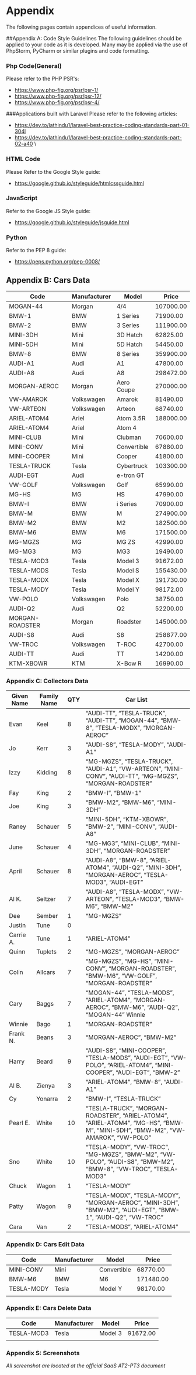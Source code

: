 # Appendix

The following pages contain appendices of useful information.

##Appendix A: Code Style Guidelines
The following guidelines should be applied to your code as it is developed. Many may be applied via the use of PhpStorm, PyCharm or similar plugins and code formatting.

### Php Code(General)
Please refer to the PHP PSR's:
* https://www.php-fig.org/psr/psr-1/ 
* https://www.php-fig.org/psr/psr-12/ 
* https://www.php-fig.org/psr/psr-4/ 

###Applications built with Laravel
Please refer to the following articles:
* https://dev.to/lathindu1/laravel-best-practice-coding-standards-part-01-304l 
* https://dev.to/lathindu1/laravel-best-practice-coding-standards-part-02-a40 \

### HTML Code
Please Refer to the Google Style guide: 
* https://google.github.io/styleguide/htmlcssguide.html 

### JavaScript
Refer to the Google JS Style guide:
* https://google.github.io/styleguide/jsguide.html

### Python
Refer to the PEP 8 guide: 
* https://peps.python.org/pep-0008/

## Appendix B: Cars Data

| Code            | Manufacturer | Model       | Price     |
|-----------------|--------------|-------------|-----------|
| MOGAN-44        | Morgan       | 4/4         | 107000.00 |
| BMW-1           | BMW          | 1 Series    | 71900.00  |
| BMW-2           | BMW          | 3 Series    | 111900.00 |
| MINI-3DH        | Mini         | 3D Hatch    | 62825.00  |
| MINI-5DH        | Mini         | 5D Hatch    | 54450.00  |
| BMW-8           | BMW          | 8 Series    | 359900.00 |
| AUDI-A1         | Audi         | A1          | 47800.00  |
| AUDI-A8         | Audi         | A8          | 298472.00 |
| MORGAN-AEROC    | Morgan       | Aero Coupe  | 270000.00 |
| VW-AMAROK       | Volkswagen   | Amarok      | 81490.00  |
| VW-ARTEON       | Volkswagen   | Arteon      | 68740.00  |
| ARIEL-ATOM4     | Ariel        | Atom 3.5R   | 188000.00 |
| ARIEL-ATOM4     | Ariel        | Atom 4      |           |
| MINI-CLUB       | Mini         | Clubman     | 70600.00  |
| MINI-CONV       | Mini         | Convertible | 67880.00  |
| MINI-COOPER     | Mini         | Cooper      | 41800.00  |  
| TESLA-TRUCK     | Tesla        | Cybertruck  | 103300.00 |
| AUDI-EGT        | Audi         | e-tron GT   |           |
| VW-GOLF         | Volkswagen   | Golf        | 65990.00  |
| MG-HS           | MG           | HS          | 47990.00  |
| BMW-I           | BMW          | i Series    | 70900.00  |
| BMW-M           | BMW          | M           | 274900.00 |
| BMW-M2          | BMW          | M2          | 182500.00 |
| BMW-M6          | BMW          | M6          | 171500.00 |
| MG-MGZS         | MG           | MG ZS       | 42990.00  |
| MG-MG3          | MG           | MG3         | 19490.00  |
| TESLA-MOD3      | Tesla        | Model 3     | 91672.00  |
| TESLA-MODS      | Tesla        | Model S     | 155430.00 |
| TESLA-MODX      | Tesla        | Model X     | 191730.00 |
| TESLA-MODY      | Tesla        | Model Y     | 98172.00  |
| VW-POLO         | Volkswagen   | Polo        | 38750.00  |
| AUDI-Q2         | Audi         | Q2          | 52200.00  |
| MORGAN-ROADSTER | Morgan       | Roadster    | 145000.00 |
| AUDI-S8         | Audi         | S8          | 258877.00 |
| VW-TROC         | Volkswagen   | T-ROC       | 42700.00  |
| AUDI-TT         | Audi         | TT          | 14200.00  |
| KTM-XBOWR       | KTM          | X-Bow R     | 16990.00  |

### Appendix C: Collectors Data

| Given Name | Family Name | QTY | Car List                                                                                                                       |
|------------|-------------|-----|--------------------------------------------------------------------------------------------------------------------------------|
| Evan       | Keel        | 8   | “AUDI-TT”, “TESLA-TRUCK”, “AUDI-TT”, “MOGAN-44”, “BMW-8”, “TESLA-MODX”, “MORGAN-AEROC”                                         |
| Jo         | Kerr        | 3   | “AUDI-S8”, “TESLA-MODY”, “AUDI-A1”                                                                                             |
| Izzy       | Kidding     | 8   | “MG-MGZS”, “TESLA-TRUCK”, “AUDI-A1”, “VW-ARTEON”, “MINI-CONV”, “AUDI-TT”, “MG-MGZS”, “MORGAN-ROADSTER”                         |
| Fay        | King        | 2   | “BMW-I”, “BMW-1”                                                                                                               |
| Joe        | King        | 3   | “BMW-M2”, “BMW-M6”, “MINI-3DH”                                                                                                 |
| Raney      | Schauer     | 5   | “MINI-5DH”, “KTM-XBOWR”, “BMW-2”, “MINI-CONV”, “AUDI-A8”                                                                       |
| June       | Schauer     | 4   | “MG-MG3”, “MINI-CLUB”, “MINI-3DH”, “MORGAN-ROADSTER”                                                                           |
| April      | Schauer     | 8   | “AUDI-A8”, “BMW-8”, “ARIEL-ATOM4”, “AUDI-Q2”, “MINI-3DH”, “MORGAN-AEROC”, “TESLA-MOD3”, “AUDI-EGT”                             |
| Al K.      | Seltzer     | 7   | “AUDI-A8”, “TESLA-MODX”, “VW-ARTEON”, “TESLA-MOD3”, “BMW-M6”, “BMW-M2”                                                         |
| Dee        | Sember      | 1   | “MG-MGZS”                                                                                                                      |
| Justin     | Tune        | 0   |                                                                                                                                |
| Carrie A.  | Tune        | 1   | “ARIEL-ATOM4”                                                                                                                  |
| Quinn      | Tuplets     | 2   | “MG-MGZS”, “MORGAN-AEROC”                                                                                                      |
| Colin      | Allcars     | 7   | “MG-MGZS”, “MG-HS”, “MINI-CONV”, “MORGAN-ROADSTER”, “BMW-M6”, “VW-GOLF”, “MORGAN-ROADSTER”                                     |
| Cary       | Baggs       | 7   | “MOGAN-44”, “TESLA-MODS”, “ARIEL-ATOM4”, “MORGAN-AEROC”, “BMW-M6”, “AUDI-Q2”, “MOGAN-44” Winnie                                |
| Winnie     | Bago        | 1   | “MORGAN-ROADSTER”                                                                                                              |
| Frank N.   | Beans       | 3   | “MORGAN-AEROC”, “BMW-M2”                                                                                                       |
| Harry      | Beard       | 9   | “AUDI-S8”, “MINI-COOPER”, “TESLA-MODS”, “AUDI-EGT”, “VW-POLO”, “ARIEL-ATOM4”, “MINI-COOPER”, “AUDI-EGT”, “BMW-2”               |
| Al B.      | Zienya      | 3   | “ARIEL-ATOM4”, “BMW-8”, “AUDI-A1”                                                                                              |
| Cy         | Yonarra     | 2   | “BMW-I”, “TESLA-TRUCK”                                                                                                         |
| Pearl E.   | White       | 10  | “TESLA-TRUCK”, “MORGAN-ROADSTER”, “ARIEL-ATOM4”, “ARIEL-ATOM4”, “MG-HS”, “BMW-M”, “MINI-5DH”, “BMW-M2”, “VW-AMAROK”, “VW-POLO” |
| Sno        | White       | 10  | “TESLA-MODY”, “VW-TROC”, “MG-MGZS”, “BMW-M2”, “VW-POLO”, “AUDI-S8”, “BMW-M2”, “BMW-8”, “VW-TROC”, “TESLA-MOD3”                 |
| Chuck      | Wagon       | 1   | “TESLA-MODY”                                                                                                                   |
| Patty      | Wagon       | 9   | “TESLA-MODX”, “TESLA-MODY”, “MORGAN-AEROC”, “MINI-3DH”, “BMW-M2”, “AUDI-EGT”, “BMW-1”, “AUDI-Q2”, “VW-TROC”                    |
| Cara       | Van         | 2   | “TESLA-MODS”, “ARIEL-ATOM4”                                                                                                    |


### Appendix D: Cars Edit Data

| Code       | Manufacturer | Model       | Price     |
|------------|--------------|-------------|-----------|
| MINI-CONV  | Mini         | Convertible | 68770.00  |
| BMW-M6     | BMW          | M6          | 171480.00 |
| TESLA-MODY | Tesla        | Model Y     | 98170.00  |
|            |              |             |           |
### Appendix E: Cars Delete Data

| Code       | Manufacturer | Model   | Price    |
|------------|--------------|---------|----------|
| TESLA-MOD3 | Tesla        | Model 3 | 91672.00 |
|            |              |         |          |

### Appendix S: Screenshots
*All screenshot are located at the official SaaS AT2-PT3 document* 












